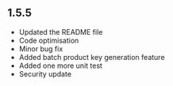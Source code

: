 ## 1.5.5

- Updated the README file
- Code optimisation
- Minor bug fix
- Added batch product key generation feature
- Added one more unit test
- Security update
